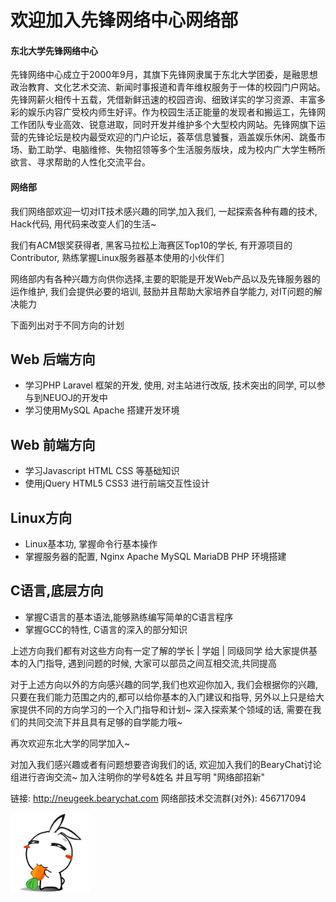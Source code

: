 # 欢迎加入先锋网络中心网络部

#### 东北大学先锋网络中心

先锋网络中心成立于2000年9月，其旗下先锋网隶属于东北大学团委，是融思想政治教育、文化艺术交流、新闻时事报道和青年维权服务于一体的校园门户网站。先锋网薪火相传十五载，凭借新鲜迅速的校园咨询、细致详实的学习资源、丰富多彩的娱乐内容广受校内师生好评。作为校园生活正能量的发现者和搬运工，先锋网工作团队专业高效、锐意进取，同时开发并维护多个大型校内网站。先锋网旗下运营的先锋论坛是校内最受欢迎的门户论坛，荟萃信息饕餮，涵盖娱乐休闲、跳蚤市场、勤工助学、电脑维修、失物招领等多个生活服务版块，成为校内广大学生畅所欲言、寻求帮助的人性化交流平台。

#### 网络部

我们网络部欢迎一切对IT技术感兴趣的同学,加入我们, 一起探索各种有趣的技术, Hack代码, 用代码来改变人们的生活~

我们有ACM银奖获得者, 黑客马拉松上海赛区Top10的学长, 有开源项目的Contributor, 熟练掌握Linux服务器基本使用的小伙伴们

网络部内有各种兴趣方向供你选择,主要的职能是开发Web产品以及先锋服务器的运作维护, 我们会提供必要的培训, 鼓励并且帮助大家培养自学能力, 对IT问题的解决能力

下面列出对于不同方向的计划

## Web 后端方向
* 学习PHP Laravel 框架的开发, 使用, 对主站进行改版, 技术突出的同学, 可以参与到NEUOJ的开发中
* 学习使用MySQL Apache 搭建开发环境

## Web 前端方向
* 学习Javascript HTML CSS 等基础知识
* 使用jQuery HTML5 CSS3 进行前端交互性设计

## Linux方向

* Linux基本功, 掌握命令行基本操作
* 掌握服务器的配置, Nginx Apache MySQL MariaDB PHP 环境搭建

## C语言,底层方向

* 掌握C语言的基本语法,能够熟练编写简单的C语言程序
* 掌握GCC的特性, C语言的深入的部分知识

上述方向我们都有对这些方向有一定了解的学长 | 学姐 | 同级同学 给大家提供基本的入门指导, 遇到问题的时候, 大家可以部员之间互相交流,共同提高

对于上述方向以外的方向感兴趣的同学,我们也欢迎你加入, 我们会根据你的兴趣,只要在我们能力范围之内的,都可以给你基本的入门建议和指导, 另外以上只是给大家提供不同的方向学习的一个入门指导和计划~ 深入探索某个领域的话, 需要在我们的共同交流下并且具有足够的自学能力哦~

再次欢迎东北大学的同学加入~ 

对加入我们感兴趣或者有问题想要咨询我们的话, 欢迎加入我们的BearyChat讨论组进行咨询交流~ 加入注明你的学号&姓名 并且写明    "网络部招新"

链接: http://neugeek.bearychat.com 
网络部技术交流群(对外): 456717094


![pic](bumbum.gif)

